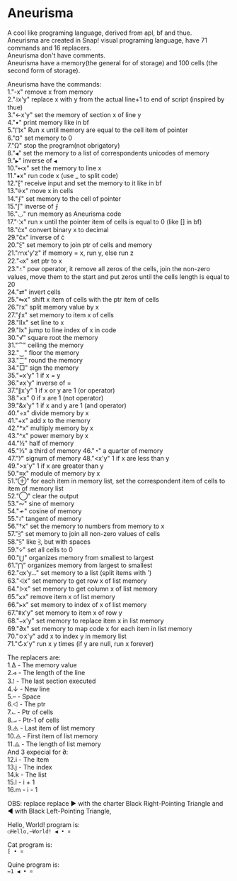 # Aneurisma
A cool like programing language, derived from apl, bf and thue. <br>
Aneurisma are created in Snap! visual programing language, have 71 commands and 16 replacers. <br> 
Aneurisma don't have comments. <br>
Aneurisma have a memory(the general for of storage) and 100 cells (the second form of storage). <br>

Aneurisma have the commands: <br>
1."-x" remove x from memory <br>
2."⫰x'y" replace x with y from the actual line+1 to end of script (inspired by thue)<br>
3."←x'y" set the memory of section x of line y <br>
4."•" print memory like in bf <br>
5."⨅x" Run x until memory are equal to the cell item of pointer <br>
6."¤" set memory to 0 <br>
7."Ω" stop the program(not obrigatory) <br>
8."```◀```" set the memory to a list of correspondents unicodes of memory <br>
9."```▶```" inverse of ```◀``` <br>
10."↢x" set the memory to line x <br>
11."⁕x" run code x (use _ to split code) <br>
12."⁅" receive input and set the memory to it like in bf <br>
13."⨭x" move x in cells <br>
14."⨍" set memory to the cell of pointer <br>
15."ʃ" inverse of ⨍ <br>
16."◡" run memory as Aneurisma code <br>
17."⁖x" run x until the pointer item of cells is equal to 0 (like [] in bf) <br>
18."ċx" convert binary x to decimal <br>
29."ĉx" inverse of ċ <br>
20."⫕" set memory to join ptr of cells and memory <br>
21."⩋x'y'z" if memory = x, run y, else run z <br>
22."⪦x" set ptr to x <br>
23."⩡" pow operator, it remove all zeros of the cells, join the non-zero values, move them to the start and put zeros until the cells length is equal to 20 <br>
24."⇄" invert cells <br>
25."⇋x" shift x item of cells with the ptr item of cells <br>
26."⨡x" split memory value by x <br>
27."⨐x" set memory to item x of cells <br>
28."Ⅱx" set line to x <br>
29."Ⅰx" jump to line index of x in code <br>
30."√" square root the memory <br>
31."⁀" ceiling the memory <br>
32."‿" floor the memory <br>
33."⁐" round the memory <br>
34."□" sign the memory <br>
35."=x'y" 1 if x = y <br>
36."≠x'y" inverse of = <br>
37."∥x'y" 1 if x or y are 1 (or operator) <br>
38."×x" 0 if x are 1 (not operator) <br>
39."&x'y" 1 if x and y are 1 (and operator) <br>
40."÷x" divide memory by x <br>
41."+x" add x to the memory <br>
42."*x" multiply memory by x <br>
43."^x" power memory by x <br>
44."½" half of memory <br>
45."⅓" a third of memory
46."◔" a quarter of memory <br>
47."⅟" signum of memory
48."<x'y" 1 if x are less than y <br>
49.">x'y" 1 if x are greater than y <br>
50."≡x" module of memory by x <br>
51."⊕" for each item in memory list, set the correspondent item of cells to item of memory list <br>
52."◯" clear the output <br>
53."∾" sine of memory <br>
54."≁" cosine of memory <br>
55."≀" tangent of memory <br>
56."†x" set the memory to numbers from memory to x <br>
57."⫖" set memory to join all non-zero values of cells <br>
58."⫓" like ⫖, but with spaces <br>
59."⩒" set all cells to 0 <br>
60."⋃" organizes memory from smallest to largest <br>
61."⋂" organizes memory from largest to smallest <br>
62."⫏x'y..." set memory to a list (split items with ') <br>
63."⩤x" set memory to get row x of list memory <br>
64."⩥x" set memory to get column x of list memory <br>
65."⨲x" remove item x of list memory <br>
66."⪫x" set memory to index of x of list memory <br>
67."⩨x'y" set memory to item x of row y <br>
68."⨪x'y" set memory to replace item x in list memory <br>
69."∂x" set memory to map code x for each item in list memory <br>
70."≎x'y" add x to index y in memory list <br>
71."↻x'y" run x y times (if y are null, run x forever) <br>

The replacers are: <br>
1.Δ  - The memory value <br>
2.⩹  - The length of the line <br>
3.⁞  - The last section executed <br>
4.↓  - New line <br>
5.–  - Space <br>
6.⨞  - The ptr <br>
7.⨽  - Ptr of cells <br>
8.⨼  - Ptr-1 of cells <br>
9.⨹  - Last item of list memory <br>
10.⨺ - First item of list memory <br>
11.⨻ - The length of list memory <br>
And 3 expecial for ∂: <br>
12.i - The item <br>
13.j - The index <br>
14.k - The list <br>
15.l - i + 1 <br>
16.m - i - 1 <br>

OBS: replace replace ▶ with the charter Black Right-Pointing Triangle and ◀ with Black Left-Pointing Triangle, <br>

Hello, World! program is: <br>
 ```⫏Hello,–World! ◀ • ¤```

Cat program is: <br>
 ```⁅ • ¤```

Quine program is: <br>
 ```↢1 ◀ • ¤```
